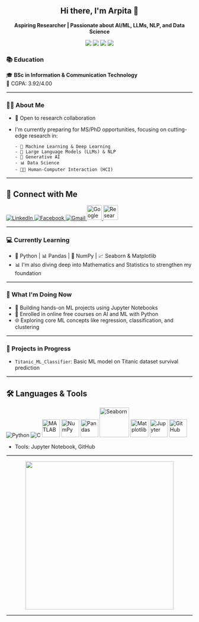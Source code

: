 ## <h2 align="center">Hi there, I'm Arpita 👋</h2>
<p align="center"><b> Aspiring Researcher | Passionate about AI/ML, LLMs, NLP, and Data Science</b></p>

<p align="center">
  <img src="https://img.shields.io/badge/GRE-310-blue" />
  <img src="https://img.shields.io/badge/IELTS-7.0-success" />
  <img src="https://img.shields.io/badge/Scholarship-🏅Vice%20Chancellor%202022,%202023-brightgreen" />
  <img src="https://img.shields.io/badge/Learning-Python%20%7C%20ML%20%7C%20LLMs-orange" />
</p>

### 📚 Education

🎓 **BSc in Information & Communication Technology**  
📍 CGPA: 3.92/4.00 

<hr style="border:1px solid lightgrey;"/>

### 👩‍🎓 About Me
- 🤝 Open to research collaboration
- I'm currently preparing for MS/PhD opportunities, focusing on cutting-edge research in:

      - 🤖 Machine Learning & Deep Learning  
      - 🧠 Large Language Models (LLMs) & NLP  
      - 🎨 Generative AI  
      - 📊 Data Science 
      - 👩‍💻 Human-Computer Interaction (HCI)

<hr style="border:1px solid lightgrey;"/>

## 📡 Connect with Me
<p align="left">
   <a href="https://www.linkedin.com/in/arpita-saha-3769551aa/" target="_blank">
    <img src="https://img.icons8.com/color/48/linkedin.png" alt="LinkedIn"/>
  </a>
  <a href="https://www.facebook.com/saha.arpita.2024/" target="_blank">
    <img src="https://img.icons8.com/color/48/facebook.png" alt="Facebook"/>
  </a>
  <a href="mailto:arpitasaha2041@gmail.com">
    <img src="https://img.icons8.com/color/48/gmail-new.png" alt="Gmail"/>
   </a>
  <a href="https://scholar.google.com/citations?user=HBB-dD0AAAAJ&hl=en" target="_blank">
  <img src="https://upload.wikimedia.org/wikipedia/commons/c/c7/Google_Scholar_logo.svg" alt="Google Scholar" width="40"/>
   </a>
   <a href="https://www.researchgate.net/profile/Arpita-Saha-15?ev=hdr_xprf" target="_blank">
  <img src="https://upload.wikimedia.org/wikipedia/commons/5/5e/ResearchGate_icon_SVG.svg" alt="ResearchGate" width="40"/>
</a>
</p>

<hr style="border:1px solid lightgrey;"/>

### 💻 Currently Learning
- 🐍 Python | 📊 Pandas | 🔢 NumPy | 📈 Seaborn & Matplotlib
- 📊 I'm also diving deep into Mathematics and Statistics to strengthen my foundation

<hr style="border:1px solid lightgrey;"/>

### 🔬 What I'm Doing Now
- 📓 Building hands-on ML projects using Jupyter Notebooks
- 📝 Enrolled in online free courses on AI and ML with Python
- 🌐 Exploring core ML concepts like regression, classification, and clustering

<hr style="border:1px solid lightgrey;"/>

### 🚧 Projects in Progress
- `Titanic_ML_Classifier`: Basic ML model on Titanic dataset survival prediction

<hr style="border:1px solid lightgrey;"/>

## 🛠️ Languages & Tools
<p>
  <img src="https://img.icons8.com/color/48/python.png" alt="Python"/>
  <img src="https://img.icons8.com/color/48/c-programming.png" alt="C"/>
  <img src="https://upload.wikimedia.org/wikipedia/commons/2/21/Matlab_Logo.png" alt="MATLAB" width="48"/>
  <img src="https://upload.wikimedia.org/wikipedia/commons/thumb/4/4f/Numpy_logo_2020.svg/120px-Numpy_logo_2020.svg.png" alt="NumPy" width="48"/>
  <img src="https://pandas.pydata.org/static/img/pandas_mark.svg" alt="Pandas" width="48"/>
  <img src="https://seaborn.pydata.org/_static/logo-wide-lightbg.svg" alt="Seaborn" width="80"/>
  <img src="https://upload.wikimedia.org/wikipedia/commons/8/84/Matplotlib_icon.svg" alt="Matplotlib" width="48"/>
  <img src="https://upload.wikimedia.org/wikipedia/commons/3/38/Jupyter_logo.svg" alt="Jupyter" width="48"/>
  <img src="https://cdn.jsdelivr.net/gh/devicons/devicon/icons/github/github-original.svg" alt="GitHub" width="48"/>
</p>

<!--### 🛠️ Tools & Skills
- Programming Languages: Python, C, MATLAB
- Libraries: NumPy, Pandas, Seaborn, Matplotlib--> <!--Scikit-learn-->
- Tools: Jupyter Notebook, <!--Git &--> GitHub
<!-- - Fields: ML, LLMs, NLP, Data Science, HCI, Explainable AI-->

<hr style="border:1px solid lightgrey;"/>

<p align="center">
  <img src="https://github-readme-stats.vercel.app/api?username=Arpita2041&show_icons=true&theme=default" width="400"/>
</p>



<hr style="border:1px solid lightgrey;"/>

<!--
- `llm-prompt-lab`: Small NLP project using GPT-style models
-  Prompt engineering demo with ChatGPT
-  Text classifier using Hugging Face Transformers 
- `covid19-data-eda`: Data analysis on COVID trends in Bangladesh  (COVID-19 dataset analysis using Pandas & Matplotlib)
- `ml-notes`: Learning notes on key AI/ML concepts     
-->


<!--
🔍 Performing exploratory data analysis (EDA) on public datasets
🧠 Experimenting with LLM prompts using 🧬 Hugging Face and OpenAI APIs
🧠 Deep diving into Generative AI, LLMs, and prompt engineering
🛠️ Practicing with small datasets and real-world problems
-->



<!--
**Arpita2041/Arpita2041** is a ✨ _special_ ✨ repository because its `README.md` (this file) appears on your GitHub profile.

Here are some ideas to get you started:

- 🔭 I’m currently working on ...
- 🌱 I’m currently learning ...
- 👯 I’m looking to collaborate on ...
- 🤔 I’m looking for help with ...
- 💬 Ask me about ...
- 📫 How to reach me: ...
- 😄 Pronouns: ...
- ⚡ Fun fact: ...
-->
